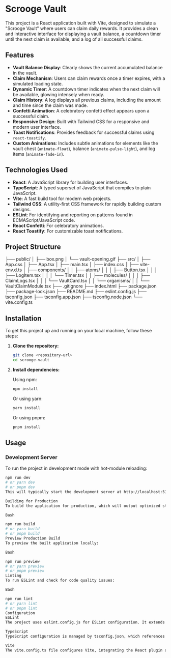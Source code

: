 # Scrooge Vault

This project is a React application built with Vite, designed to simulate a "Scrooge Vault" where users can claim daily rewards. It provides a clean and interactive interface for displaying a vault balance, a countdown timer until the next claim is available, and a log of all successful claims.

## Features

* **Vault Balance Display**: Clearly shows the current accumulated balance in the vault.
* **Claim Mechanism**: Users can claim rewards once a timer expires, with a simulated loading state.
* **Dynamic Timer**: A countdown timer indicates when the next claim will be available, glowing intensely when ready.
* **Claim History**: A log displays all previous claims, including the amount and time since the claim was made.
* **Confetti Animation**: A celebratory confetti effect appears upon a successful claim.
* **Responsive Design**: Built with Tailwind CSS for a responsive and modern user interface.
* **Toast Notifications**: Provides feedback for successful claims using `react-toastify`.
* **Custom Animations**: Includes subtle animations for elements like the vault chest (`animate-float`), balance (`animate-pulse-light`), and log items (`animate-fade-in`).

## Technologies Used

* **React**: A JavaScript library for building user interfaces.
* **TypeScript**: A typed superset of JavaScript that compiles to plain JavaScript.
* **Vite**: A fast build tool for modern web projects.
* **Tailwind CSS**: A utility-first CSS framework for rapidly building custom designs.
* **ESLint**: For identifying and reporting on patterns found in ECMAScript/JavaScript code.
* **React Confetti**: For celebratory animations.
* **React Toastify**: For customizable toast notifications.

## Project Structure

├── public/
│   ├── box.png
│   └── vault-opening.gif
├── src/
│   ├── App.css
│   ├── App.tsx
│   ├── main.tsx
│   ├── index.css
│   ├── vite-env.d.ts
│   ├── components/
│   │   ├── atoms/
│   │   │   ├── Button.tsx
│   │   │   ├── LogItem.tsx
│   │   │   └── Timer.tsx
│   │   ├── molecules/
│   │   │   ├── ClaimLogs.tsx
│   │   │   └── VaultCard.tsx
│   │   └── organisms/
│   │       └── VaultClaimModule.tsx
├── .gitignore
├── index.html
├── package.json
├── package-lock.json
├── README.md
├── eslint.config.js
├── tsconfig.json
├── tsconfig.app.json
├── tsconfig.node.json
└── vite.config.ts


## Installation

To get this project up and running on your local machine, follow these steps:

1.  **Clone the repository:**

    ```bash
    git clone <repository-url>
    cd scrooge-vault
    ```

2.  **Install dependencies:**

    Using npm:
    ```bash
    npm install
    ```
    Or using yarn:
    ```bash
    yarn install
    ```
    Or using pnpm:
    ```bash
    pnpm install
    ```

## Usage

### Development Server

To run the project in development mode with hot-module reloading:

```bash
npm run dev
# or yarn dev
# or pnpm dev
This will typically start the development server at http://localhost:5173.

Building for Production
To build the application for production, which will output optimized static files to the dist directory:

Bash

npm run build
# or yarn build
# or pnpm build
Preview Production Build
To preview the built application locally:

Bash

npm run preview
# or yarn preview
# or pnpm preview
Linting
To run ESLint and check for code quality issues:

Bash

npm run lint
# or yarn lint
# or pnpm lint
Configuration
ESLint
The project uses eslint.config.js for ESLint configuration. It extends recommended JavaScript and TypeScript ESLint rules and includes plugins for React Hooks and React Refresh.

TypeScript
TypeScript configuration is managed by tsconfig.json, which references tsconfig.app.json for application-specific settings and tsconfig.node.json for Node.js-related files (like vite.config.ts).

Vite
The vite.config.ts file configures Vite, integrating the React plugin and Tailwind CSS.